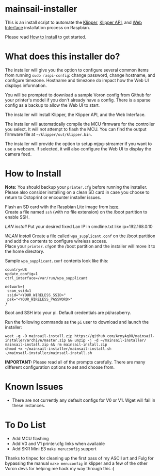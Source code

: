 # mainsail-installer
This is an install script to automate the [Klipper](https://github.com/KevinOConnor/klipper), [Klipper API](https://github.com/Arksine/klipper/tree/work-web_server-20200131), and [Web Interface](https://github.com/meteyou/mainsail) installation process on Raspbian.  

Please read [How to Install](https://github.com/ArmyAg08/mainsail-installer#how-to-install) to get started.  

# What does this installer do?  
The installer will give you the option to configure several common items from running `sudo raspi-config`: change password, change hostname, and configure timezone. Hostname and timezone do impact how the Web UI displays information.

You will be prompted to download a sample Voron config from Github for your printer\'s model if you don\'t already have a config. There is a sparse config as a backup to allow the Web UI to start.  

The installer will install Klipper, the Klipper API, and the Web Interface.  

The installer will automatically compile the MCU firmware for the controller you select. It will not attempt to flash the MCU. You can find the output firmware file at `~/klipper/out/klipper.bin`.  

The installer will provide the option to setup mjpg-streamer if you want to use a webcam. If selected, it will also configure the Web UI to display the camera feed.  

# How to Install
**Note:** You should backup your `printer.cfg` before running the installer. Please also consider installing on a clean SD card in case you choose to return to Octoprint or encounter installer issues.  

Flash an SD card with the Raspbian Lite image from [here](https://www.raspberrypi.org/downloads/raspbian/).  
Create a file named `ssh` (with no file extension) on the /boot partition to enable SSH.

*LAN install*
Put your desired fixed Lan IP in cmdline.txt like ip=192.168.0.10

*WLAN Install*
Create a file called `wpa_supplicant.conf` on the /boot partition and add the contents to configure wireless access.  
Place your `printer.cfg`on the /boot partition and the installer will move it to the home directory.

Sample `wpa_supplicant.conf` contents look like this:  

    country=US
    update_config=1
    ctrl_interface=/var/run/wpa_supplicant

    network={
     scan_ssid=1
     ssid="<YOUR_WIRELESS_SSID>"
     psk="<YOUR_WIRELESS_PASSWORD>"
    }  

Boot and SSH into your pi. Default credentials are pi/raspberry.  

Run the following commands as the `pi` user to download and launch the installer:  

    wget -q -O mainsail-install.zip https://github.com/ArmyAg08/mainsail-installer/archive/master.zip && unzip -j -d ~/mainsail-installer/ mainsail-install.zip && rm mainsail-install.zip
    chmod +x ~/mainsail-installer/mainsail-install.sh
    ~/mainsail-installer/mainsail-install.sh
	
**IMPORTANT:** Please read all of the prompts carefully. There are many different configuration options to set and choose from.  

# Known Issues
* There are not currently any default configs for V0 or V1. Wget will fail in these instances.  

# To Do List
* Add MCU flashing  
* Add V0 and V1 printer.cfg links when available  
* Add SKR Mini E3 `make menuconfig` support  

Thanks to tinpec for cleaning up the first pass of my ASCII art and Fulg for bypassing the manual `make menuconfig` in klipper and a few of the other Voron devs for helping me hack my way through this :)
